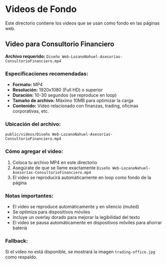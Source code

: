 # Videos de Fondo

Este directorio contiene los videos que se usan como fondo en las páginas web.

## Video para Consultorio Financiero

**Archivo requerido:** `Diseño Web-LozanoNahuel-Asesorías-ConsultorioFinanciero.mp4`

### Especificaciones recomendadas:
- **Formato:** MP4
- **Resolución:** 1920x1080 (Full HD) o superior
- **Duración:** 10-30 segundos (se reproduce en loop)
- **Tamaño de archivo:** Máximo 10MB para optimizar la carga
- **Contenido:** Video relacionado con finanzas, trading, oficinas corporativas, etc.

### Ubicación del archivo:
```
public/videos/Diseño Web-LozanoNahuel-Asesorías-ConsultorioFinanciero.mp4
```

### Cómo agregar el video:
1. Coloca tu archivo MP4 en este directorio
2. Asegúrate de que se llame exactamente `Diseño Web-LozanoNahuel-Asesorías-ConsultorioFinanciero.mp4`
3. El video se reproducirá automáticamente en loop como fondo de la página

### Notas importantes:
- El video se reproduce automáticamente y en silencio (muted)
- Se optimiza para dispositivos móviles
- Incluye un overlay dorado para mejorar la legibilidad del texto
- El video se pausa automáticamente en dispositivos móviles para ahorrar batería

### Fallback:
Si el video no está disponible, se mostrará la imagen `trading-office.jpg` como respaldo. 